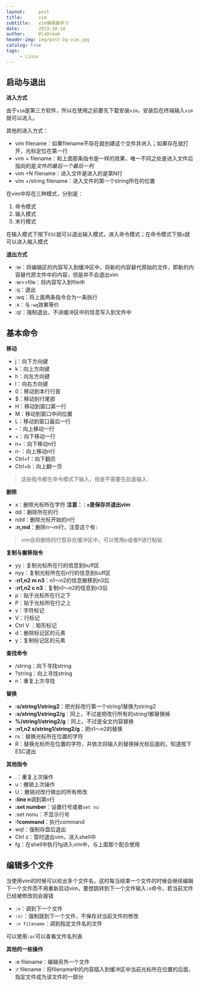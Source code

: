 ```yaml
---
layout:     post
title:      vim
subtitle:   vim编辑器学习
date:       2019-10-14
author:     DlaDream
header-img: img/post-bg-vim.jpg
catalog: true
tags:
     - Linux 
---
```


## 启动与退出

**进入方式**

  由于`vim`是第三方软件，所以在使用之前要先下载安装`vim`，安装后在终端输入`vim`就可以进入。

其他的进入方式：

- vim filename：如果filename不存在就创建这个文件并进入；如果存在就打开，光标定位在第一行
- vim +  filename：和上面那条指令是一样的效果，唯一不同之处是进入文件后指向的是*文件的最后一个最后一列*
- vim +N filename：进入文件是进入的是第N行
- vim +/string filename：进入文件的第一个string所在的位置

在vim中存在三种模式，分别是：

1. 命令模式
2. 输入模式
3. 末行模式

在输入模式下按下`ESC`就可以退出输入模式，进入命令模式；在命令模式下按`a`就可以进入输入模式

**退出方式**

- :w：将编辑区的内容写入到缓冲区中，将新的内容替代原始的文件，即新的内容替代原文件中的内容，但是并不会退出vim
- :w>>file：将内容写入到file中
- :q：退出
- :wq：将上面两条指令合为一条执行
- :x：与`:wq`效果等价
- :q!：强制退出，不讲缓冲区中的信息写入到文件中

## 基本命令

**移动**

- j：向下方向键
- k：向上方向键
- h：向左方向键
- l：向右方向键
- 0：移动到本行行首
- $：移动到行尾部
- H：移动到窗口第一行
- M：移动到窗口中间位置
- L：移动到窗口最后一行
- -：向上移动一行
- +：向下移动一行
- n+：向下移动n行
- n-：向上移动n行
- Ctrl+f：向下翻页
- Ctrl+b：向上翻一页

> 这些指令都在命令模式下输入，但是不需要在前面输入`:`



**删除**

- x：删除光标所在字符
  **注意：`：x`是保存并退出vim**
- dd：删除所在的行
- ndd：删除光标开始的n行
- **:n,md**：删除n～m行，注意这个有`:`

> vim会将删除的行暂存在缓冲区中，可以使用p或者P进行粘贴

**复制与搬移指令**

- yy：复制光标所在行的信息到buff区
- nyy：复制光标所在后n行的信息到buff区
- **:n1,n2  m  n3**：n1～n2的信息搬移到n3后
- **:n1,n2 c n3**：复制n1～n2的信息到n3后
- p：贴于光标所在行之下
- P：贴于光标所在行之上
- v：字符标记
- V：行标记
- Ctrl V ：矩形标记
- d：删除标记区的元素
- y：复制标记区的元素

**查找命令**

- /string：向下寻找string
- ?string：向上寻找string
- n：重复上次寻找

**替换**

- **:s/string1/string2**：把光标改行第一个string1替换为string2
- **:s/string1/string2/g**：同上，不过是把改行所有的string1都替换掉
- **%/string1/string2/g**：同上，不过是全文内容替换
- **:n1,n2 s/string1/string2/g**：把n1～n2的替换
- rx：替换光标所在位置的字符
- R：替换光标所在位置的字符，并依次将输入的替换掉光标后面的，知道按下ESC退出

**其他指令**

- .：重复上次操作
- u：撤销上次操作
- U：撤销对改行做出的所有修改
- **:line n**调到第n行
- **:set number**：设置行号或者`set nu`
- :set nonu：不显示行号
- **:!command**：执行command
- wq!：强制存盘后退出
- Ctrl z：暂时退出vim，进入shell中
- fg：在shell中执行fg进入vim中，与上面那个配合使用

## 编辑多个文件

  当使用vim的时候可以给出多个文件名，这时每当结束一个文件的时候会继续编辑下一个文件而不用重新启动vim，要想跳转到下一个文件输入`:n`命令，若当前文件已经被修改则会报错

- `:n`：调到下一个文件
- `:n!`：强制跳到下一个文件，不保存对当前文件的修改
- `:n filename`：调到指定文件名的文件

可以使用`:ar`可以查看文件名列表

**其他的一些操作**

- :e filename：编辑另外一个文件
- :r filename：将filename中的内容插入到缓冲区中当前光标所在位置的后面，指定文件成为该文件的一部分

